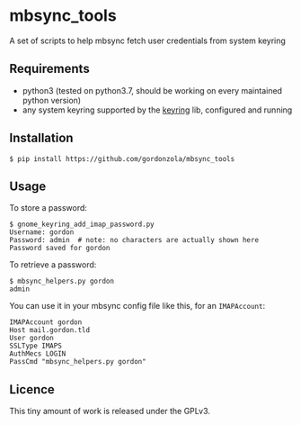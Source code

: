 # mbsync_tools
A set of scripts to help mbsync fetch user credentials from system keyring

## Requirements

- python3 (tested on python3.7, should be working on every maintained python
  version)
- any system keyring supported by the
  [keyring](https://github.com/jaraco/keyring) lib, configured and running

## Installation

```shell
$ pip install https://github.com/gordonzola/mbsync_tools
```

## Usage

To store a password:

```shell
$ gnome_keyring_add_imap_password.py
Username: gordon
Password: admin  # note: no characters are actually shown here
Password saved for gordon
```

To retrieve a password:

```shell
$ mbsync_helpers.py gordon
admin
```

You can use it in your mbsync config file like this, for an `IMAPAccount`:

```
IMAPAccount gordon
Host mail.gordon.tld
User gordon
SSLType IMAPS
AuthMecs LOGIN
PassCmd "mbsync_helpers.py gordon"
```

## Licence

This tiny amount of work is released under the GPLv3.
